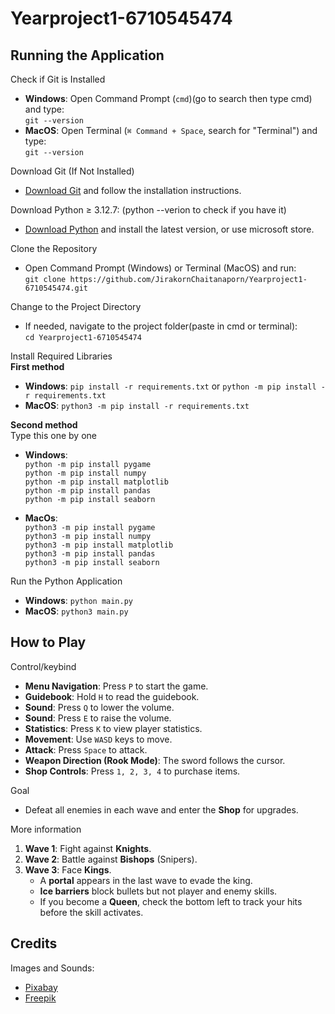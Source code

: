 # Yearproject1-6710545474

## Running the Application

Check if Git is Installed  
- **Windows**: Open Command Prompt (`cmd`)(go to search then type cmd) and type:  
  `git --version`  
- **MacOS**: Open Terminal (`⌘ Command + Space`, search for "Terminal") and type:  
  `git --version`  

Download Git (If Not Installed)  
- [Download Git](https://git-scm.com/downloads) and follow the installation instructions.  

Download Python ≥ 3.12.7: (python --verion to check if you have it)  
- [Download Python](http://python.org/downloads) and install the latest version, or use microsoft store.  

Clone the Repository  
- Open Command Prompt (Windows) or Terminal (MacOS) and run:  
  `git clone https://github.com/JirakornChaitanaporn/Yearproject1-6710545474.git`  

Change to the Project Directory  
- If needed, navigate to the project folder(paste in cmd or terminal):  
  `cd Yearproject1-6710545474`  

Install Required Libraries  
**First method**  
- **Windows**: `pip install -r requirements.txt` or `python -m pip install -r requirements.txt`  
- **MacOS**: `python3 -m pip install -r requirements.txt`  

**Second method**  
Type this one by one  
- **Windows**:  
  `python -m pip install pygame`  
  `python -m pip install numpy`  
  `python -m pip install matplotlib`  
  `python -m pip install pandas`  
  `python -m pip install seaborn`  

- **MacOs**:  
  `python3 -m pip install pygame`  
  `python3 -m pip install numpy`  
  `python3 -m pip install matplotlib`  
  `python3 -m pip install pandas`  
  `python3 -m pip install seaborn`  

Run the Python Application  
- **Windows**: `python main.py`  
- **MacOS**: `python3 main.py`  

## How to Play  

Control/keybind  
- **Menu Navigation**: Press `P` to start the game.  
- **Guidebook**: Hold `H` to read the guidebook.  
- **Sound**: Press `Q` to lower the volume.  
- **Sound**: Press `E` to raise the volume.  
- **Statistics**: Press `K` to view player statistics.  
- **Movement**: Use `WASD` keys to move.  
- **Attack**: Press `Space` to attack.  
- **Weapon Direction (Rook Mode)**: The sword follows the cursor.  
- **Shop Controls**: Press `1, 2, 3, 4` to purchase items.  

Goal  
- Defeat all enemies in each wave and enter the **Shop** for upgrades.  

More information  
1. **Wave 1**: Fight against **Knights**.  
2. **Wave 2**: Battle against **Bishops** (Snipers).  
3. **Wave 3**: Face **Kings**.  
   - A **portal** appears in the last wave to evade the king.  
   - **Ice barriers** block bullets but not player and enemy skills.  
   - If you become a **Queen**, check the bottom left to track your hits before the skill activates.  

## Credits  
Images and Sounds:  
- [Pixabay](https://pixabay.com/)  
- [Freepik](https://www.freepik.com/)  